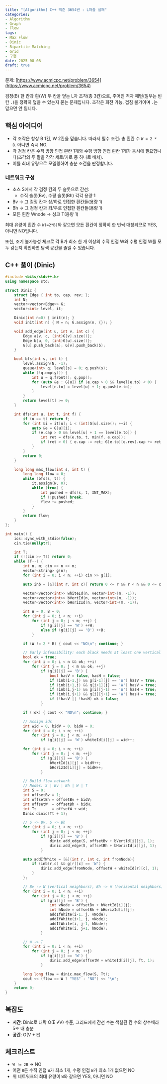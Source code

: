 ```yaml
---
title: "[Algorithm] C++ 백준 3654번 : L퍼즐 실패"
categories:
- Algorithm
- Graph
- Flow
tags:
- Max Flow
- Dinic
- Bipartite Matching
- Grid
- 구현
date: 2025-08-08
draft: true
---
```


문제: [https://www.acmicpc.net/problem/3654](https://www.acmicpc.net/problem/3654)

검정(B) 한 칸과 흰(W) 두 칸을 덮는 L자 조각(총 3칸)으로, 주어진 격자 패턴(일부는 빈 칸 `.`)을 정확히 덮을 수 있는지 묻는 문제입니다. 조각은 회전 가능, 겹침 불가이며 `.`는 덮으면 안 됩니다.

## 핵심 아이디어

- 각 조각은 항상 B 1칸, W 2칸을 덮습니다. 따라서 필수 조건: 총 흰칸 수 `W = 2 * B`. 아니면 즉시 NO.
- 각 검정 칸은 수직 방향 인접 흰칸 1개와 수평 방향 인접 흰칸 1개가 동시에 필요합니다(조각의 두 팔을 각각 세로/가로 중 하나로 배치).
- 이를 최대 유량으로 모델링하여 충분 조건을 판정합니다.

### 네트워크 구성

- 소스 S에서 각 검정 칸의 두 슬롯으로 간선:
  - 수직 슬롯(Bv), 수평 슬롯(Bh) 각각 용량 1
- Bv → 그 검정 칸과 상/하로 인접한 흰칸들(용량 1)
- Bh → 그 검정 칸과 좌/우로 인접한 흰칸들(용량 1)
- 모든 흰칸 Wnode → 싱크 T(용량 1)

최대 유량이 흰칸 수 `W(=2*B)`와 같으면 모든 흰칸이 정확히 한 번씩 매칭되므로 YES, 아니면 NO입니다.

또한, 조기 불가능성 체크로 각 B가 최소 한 개 이상의 수직 인접 W와 수평 인접 W를 모두 갖는지 확인하면 탐색 공간을 줄일 수 있습니다.

## C++ 풀이 (Dinic)

```cpp
#include <bits/stdc++.h>
using namespace std;

struct Dinic {
    struct Edge { int to, cap, rev; };
    int N;
    vector<vector<Edge>> G;
    vector<int> level, it;

    Dinic(int n=0) { init(n); }
    void init(int n) { N = n; G.assign(n, {}); }

    void add_edge(int u, int v, int c) {
        Edge a{v, c, (int)G[v].size()};
        Edge b{u, 0, (int)G[u].size()};
        G[u].push_back(a); G[v].push_back(b);
    }

    bool bfs(int s, int t) {
        level.assign(N, -1);
        queue<int> q; level[s] = 0; q.push(s);
        while (!q.empty()) {
            int u = q.front(); q.pop();
            for (auto &e : G[u]) if (e.cap > 0 && level[e.to] < 0) {
                level[e.to] = level[u] + 1; q.push(e.to);
            }
        }
        return level[t] >= 0;
    }

    int dfs(int u, int t, int f) {
        if (u == t) return f;
        for (int &i = it[u]; i < (int)G[u].size(); ++i) {
            auto &e = G[u][i];
            if (e.cap > 0 && level[u] + 1 == level[e.to]) {
                int ret = dfs(e.to, t, min(f, e.cap));
                if (ret > 0) { e.cap -= ret; G[e.to][e.rev].cap += ret; return ret; }
            }
        }
        return 0;
    }

    long long max_flow(int s, int t) {
        long long flow = 0;
        while (bfs(s, t)) {
            it.assign(N, 0);
            while (true) {
                int pushed = dfs(s, t, INT_MAX);
                if (!pushed) break;
                flow += pushed;
            }
        }
        return flow;
    }
};

int main() {
    ios::sync_with_stdio(false);
    cin.tie(nullptr);

    int T; 
    if (!(cin >> T)) return 0;
    while (T--) {
        int n, m; cin >> n >> m;
        vector<string> g(n);
        for (int i = 0; i < n; ++i) cin >> g[i];

        auto inb = [&](int r, int c){ return 0 <= r && r < n && 0 <= c && c < m; };

        vector<vector<int>> whiteId(n, vector<int>(m, -1));
        vector<vector<int>> bVertId(n, vector<int>(m, -1));
        vector<vector<int>> bHorizId(n, vector<int>(m, -1));

        int W = 0, B = 0;
        for (int i = 0; i < n; ++i)
            for (int j = 0; j < m; ++j) {
                if (g[i][j] == 'W') ++W;
                else if (g[i][j] == 'B') ++B;
            }

        if (W != 2 * B) { cout << "NO\n"; continue; }

        // Early infeasibility: each black needs at least one vertical and one horizontal white neighbor
        bool ok = true;
        for (int i = 0; i < n && ok; ++i)
            for (int j = 0; j < m && ok; ++j)
                if (g[i][j] == 'B') {
                    bool hasV = false, hasH = false;
                    if (inb(i-1,j) && g[i-1][j] == 'W') hasV = true;
                    if (inb(i+1,j) && g[i+1][j] == 'W') hasV = true;
                    if (inb(i,j-1) && g[i][j-1] == 'W') hasH = true;
                    if (inb(i,j+1) && g[i][j+1] == 'W') hasH = true;
                    if (!hasV || !hasH) ok = false;
                }

        if (!ok) { cout << "NO\n"; continue; }

        // Assign ids
        int wid = 0, bidV = 0, bidH = 0;
        for (int i = 0; i < n; ++i)
            for (int j = 0; j < m; ++j)
                if (g[i][j] == 'W') whiteId[i][j] = wid++;

        for (int i = 0; i < n; ++i)
            for (int j = 0; j < m; ++j)
                if (g[i][j] == 'B') {
                    bVertId[i][j] = bidV++;
                    bHorizId[i][j] = bidH++;
                }

        // Build flow network
        // Nodes: S | Bv | Bh | W | T
        int S = 0;
        int offsetBv = 1;
        int offsetBh = offsetBv + bidV;
        int offsetW  = offsetBh + bidH;
        int Tt       = offsetW + wid;
        Dinic dinic(Tt + 1);

        // S -> Bv, S -> Bh
        for (int i = 0; i < n; ++i)
            for (int j = 0; j < m; ++j)
                if (g[i][j] == 'B') {
                    dinic.add_edge(S, offsetBv + bVertId[i][j], 1);
                    dinic.add_edge(S, offsetBh + bHorizId[i][j], 1);
                }

        auto addIfWhite = [&](int r, int c, int fromNode){
            if (inb(r,c) && g[r][c] == 'W') {
                dinic.add_edge(fromNode, offsetW + whiteId[r][c], 1);
            }
        };

        // Bv -> W (vertical neighbors), Bh -> W (horizontal neighbors)
        for (int i = 0; i < n; ++i)
            for (int j = 0; j < m; ++j)
                if (g[i][j] == 'B') {
                    int vNode = offsetBv + bVertId[i][j];
                    int hNode = offsetBh + bHorizId[i][j];
                    addIfWhite(i-1, j, vNode);
                    addIfWhite(i+1, j, vNode);
                    addIfWhite(i, j-1, hNode);
                    addIfWhite(i, j+1, hNode);
                }

        // W -> T
        for (int i = 0; i < n; ++i)
            for (int j = 0; j < m; ++j)
                if (g[i][j] == 'W') {
                    dinic.add_edge(offsetW + whiteId[i][j], Tt, 1);
                }

        long long flow = dinic.max_flow(S, Tt);
        cout << (flow == W ? "YES" : "NO") << "\n";
    }
    return 0;
}
```

## 복잡도

- **시간**: Dinic로 대략 O(E √V) 수준, 그리드에서 간선 수는 색칠된 칸 수의 상수배라 5초 내 충분
- **공간**: O(V + E)

## 체크리스트

- `W != 2B` → NO
- 어떤 `B`든 수직 인접 `W`가 최소 1개, 수평 인접 `W`가 최소 1개 없으면 NO
- 위 네트워크의 최대 유량이 `W`와 같으면 YES, 아니면 NO





